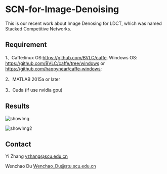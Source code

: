 # SCN-for-Image-Denoising
This is our recent work about Image Denosing for LDCT, which was named Stacked Competitive Networks.

## Requirement

1、Caffe:linux OS:https://github.com/BVLC/caffe. Windows OS: https://github.com/BVLC/caffe/tree/windows  or https://github.com/happynear/caffe-windows;

2、MATLAB 2015a or later

3、Cuda (if use nvidia gpu)

## Results

![showImg](https://github.com/Wenchao-Du/SCN-for-Image-Denoising/tree/master/result/result1.jpg)

![showImg2](https://github.com/Wenchao-Du/SCN-for-Image-Denoising/tree/master/result/result2.jpg)

## Contact

Yi Zhang  yzhang@scu.edu.cn

Wenchao Du  [Wenchao_Du@stu.scu.edu.cn]()